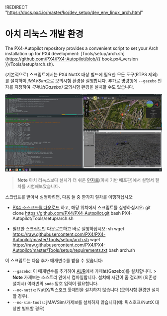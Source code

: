 !REDIRECT "https://docs.px4.io/master/ko/dev_setup/dev_env_linux_arch.html"

# 아치 리눅스 개발 환경

The PX4-Autopilot repository provides a convenient script to set your Arch installation up for PX4 development: [Tools/setup/arch.sh](https://github.com/PX4/PX4-Autopilot/blob/{{ book.px4_version }}/Tools/setup/arch.sh).

(기본적으로) 스크립트에서는 PX4 NuttX 대상 빌드에 필요한 모든 도구(RTPS 제외)를 설치하며 *jMAVSim*으로 모의시험 환경을 실행합니다. 추가로 명령행에 `--gazebo` 인자를 지정하여 *가제보(Gazebo)* 모의시험 환경을 설치할 수도 있습니다.

![아치 리눅스용 가제보  ](../../assets/simulation/gazebo/arch-gazebo.png)

> **Note** 아치 리눅스보다 설치가 더 쉬운 [만자로](https://manjaro.org/)(아치 기반 배포판)에서 설명서 절차를 시험해보았습니다.

스크립트를 받아서 실행하려면, 다음 둘 중 한가지 절차를 이행하십시오:

- [PX4 소스코드를 다운로드](../setup/building_px4.md) 하고, 해당 위치에서 스크립트를 실행하십시오: 
        git clone https://github.com/PX4/PX4-Autopilot.git
        bash PX4-Autopilot/Tools/setup/arch.sh

- 필요한 스크립트만 다운로드하고 바로 실행하십시오: 
        sh
        wget https://raw.githubusercontent.com/PX4/PX4-Autopilot/master/Tools/setup/arch.sh
        wget https://raw.githubusercontent.com/PX4/PX4-Autopilot/master/Tools/setup/requirements.txt
        bash arch.sh

이 스크립트는 다음 추가 매개변수를 받을 수 있습니다:

- `--gazebo`: 이 매개변수를 추가하여 [AUR](https://aur.archlinux.org/packages/gazebo/)에서 가제보(Gazebo)를 설치합니다. > **Note** 가제보는 소스트리 안에서 컴파일합니다. 설치에 시간이 좀 걸리며 (의존성 설치시) 여러번의 `sudo` 암호 입력이 필요합니다.
- `--no-nuttx`: NuttX/픽스호크 툴체인을 설치하지 않습니다 (모의시험 환경만 설치할 경우).
- `--no-sim-tools`: jMAVSim/가제보를 설치하지 않습니다(예: 픽스호크/NuttX 대상만 빌드할 경우)